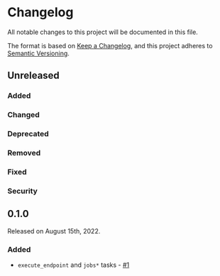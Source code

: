 # Changelog

All notable changes to this project will be documented in this file.

The format is based on [Keep a Changelog](https://keepachangelog.com/en/1.0.0/),
and this project adheres to [Semantic Versioning](https://semver.org/spec/v2.0.0.html).

## Unreleased

### Added

### Changed

### Deprecated

### Removed

### Fixed

### Security

## 0.1.0

Released on August 15th, 2022.

### Added

- `execute_endpoint` and `jobs*` tasks - [#1](https://github.com/PrefectHQ/prefect-databricks/pull/1)
